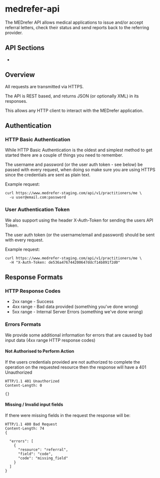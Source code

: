 medrefer-api
============

The MEDrefer API allows medical applications to issue and/or accept referral letters, check their status and send reports back to the referring provider.

API Sections
----------
*

Overview
----------

All requests are transmitted via HTTPS.

The API is REST based, and returns JSON (or optionally XML) in its responses.

This allows any HTTP client to interact with the MEDrefer application.

Authentication
----------
### HTTP Basic Authentication

While HTTP Basic Authentication is the oldest and simplest method to get started there are a couple of things you need to remember.

The username and password (or the user auth token - see below) be passed with every request, when doing so make sure you are using HTTPS since the credentials are sent as plain text.

Example request:
```shell
curl https://www.medrefer-staging.com/api/v1/practitioners/me \
  -u user@email.com:password
```

### User Authentication Token

We also support using the header X-Auth-Token for sending the users API Token.

The user auth token (or the username/email and password) should be sent with every request.

Example request:
```shell
curl https://www.medrefer-staging.com/api/v1/practitioners/me \
  -H "X-Auth-Token: de536a476744200647ddcf14b891f2d0"
```

Response Formats
--------

### HTTP Response Codes

* 2xx range - Success
* 4xx range - Bad data provided (something you've done wrong)
* 5xx range - Internal Server Errors (something we've done wrong)

### Errors Formats

We provide some additional information for errors that are caused by bad input data (4xx range HTTP response codes)

#### Not Authorised to Perform Action
If the users credentials provided are not authorized to complete the operation on the requested resource then the response will have a 401 Unauthorized

```
HTTP/1.1 401 Unauthorized
Content-Length: 0

{}
```

#### Missing / Invalid input fields
If there were missing fields in the request the response will be:

```
HTTP/1.1 400 Bad Request
Content-Length: 74
{

  "errors": [
    {
      "resource": "referral",
      "field": "code",
      "code": "missing_field"
    }
  ]
}
```

